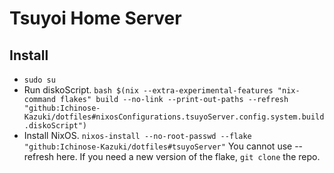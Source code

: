 # Tsuyoi Home Server

## Install
- `sudo su`
- Run diskoScript.
    `bash $(nix --extra-experimental-features "nix-command flakes" build --no-link --print-out-paths --refresh "github:Ichinose-Kazuki/dotfiles#nixosConfigurations.tsuyoServer.config.system.build.diskoScript")`
- Install NixOS.
    `nixos-install --no-root-passwd --flake "github:Ichinose-Kazuki/dotfiles#tsuyoServer"`
    You cannot use --refresh here. If you need a new version of the flake, `git clone` the repo.
